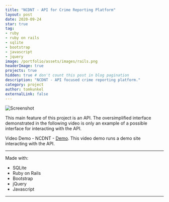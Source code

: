 ```yaml
---
title: "NCDNT - API for Crime Reporting Platform"
layout: post
date: 2020-09-24
star: true
tag: 
- ruby
- ruby on rails
- sqlite
- bootstrap
- javascript
- jquery
image: /portfolio/assets/images/rails.png
headerImage: true
projects: true
hidden: true # don't count this post in blog pagination
description: "NCDNT - API focused crime reporting platform."
category: project
author: tomkunkel
externalLink: false
---
```


![Screenshot](/portfolio/assets/images/NCDNT-screenshot.png)

This main feature of this project is an API. The oversimplified interface demonstrated in the following video is only an example of a possible interface for interacting with the API.

Video Demo - NCDNT - [Demo](https://youtu.be/HnT_v9fv7Qc). This video demo runs a demo site interacting with the API.

---

Made with:

- SQLite
- Ruby on Rails
- Bootstrap
- jQuery
- Javascript
---


